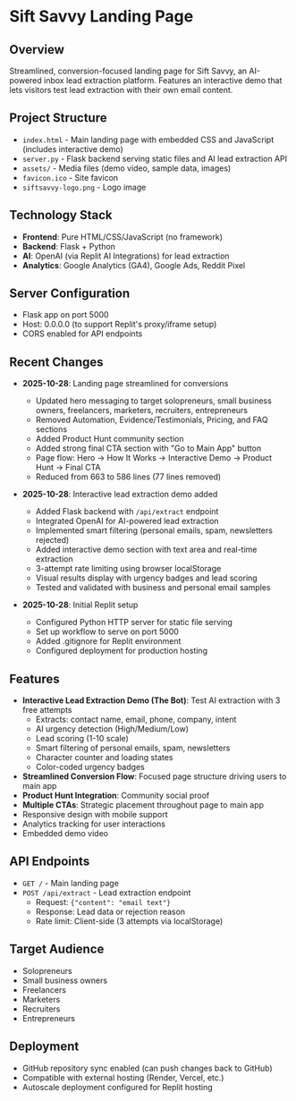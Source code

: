 # Sift Savvy Landing Page

## Overview
Streamlined, conversion-focused landing page for Sift Savvy, an AI-powered inbox lead extraction platform. Features an interactive demo that lets visitors test lead extraction with their own email content.

## Project Structure
- `index.html` - Main landing page with embedded CSS and JavaScript (includes interactive demo)
- `server.py` - Flask backend serving static files and AI lead extraction API
- `assets/` - Media files (demo video, sample data, images)
- `favicon.ico` - Site favicon
- `siftsavvy-logo.png` - Logo image

## Technology Stack
- **Frontend**: Pure HTML/CSS/JavaScript (no framework)
- **Backend**: Flask + Python
- **AI**: OpenAI (via Replit AI Integrations) for lead extraction
- **Analytics**: Google Analytics (GA4), Google Ads, Reddit Pixel

## Server Configuration
- Flask app on port 5000
- Host: 0.0.0.0 (to support Replit's proxy/iframe setup)
- CORS enabled for API endpoints

## Recent Changes
- **2025-10-28**: Landing page streamlined for conversions
  - Updated hero messaging to target solopreneurs, small business owners, freelancers, marketers, recruiters, entrepreneurs
  - Removed Automation, Evidence/Testimonials, Pricing, and FAQ sections
  - Added Product Hunt community section
  - Added strong final CTA section with "Go to Main App" button
  - Page flow: Hero → How It Works → Interactive Demo → Product Hunt → Final CTA
  - Reduced from 663 to 586 lines (77 lines removed)
  
- **2025-10-28**: Interactive lead extraction demo added
  - Added Flask backend with `/api/extract` endpoint
  - Integrated OpenAI for AI-powered lead extraction
  - Implemented smart filtering (personal emails, spam, newsletters rejected)
  - Added interactive demo section with text area and real-time extraction
  - 3-attempt rate limiting using browser localStorage
  - Visual results display with urgency badges and lead scoring
  - Tested and validated with business and personal email samples
  
- **2025-10-28**: Initial Replit setup
  - Configured Python HTTP server for static file serving
  - Set up workflow to serve on port 5000
  - Added .gitignore for Replit environment
  - Configured deployment for production hosting

## Features
- **Interactive Lead Extraction Demo (The Bot)**: Test AI extraction with 3 free attempts
  - Extracts: contact name, email, phone, company, intent
  - AI urgency detection (High/Medium/Low)
  - Lead scoring (1-10 scale)
  - Smart filtering of personal emails, spam, newsletters
  - Character counter and loading states
  - Color-coded urgency badges
- **Streamlined Conversion Flow**: Focused page structure driving users to main app
- **Product Hunt Integration**: Community social proof
- **Multiple CTAs**: Strategic placement throughout page to main app
- Responsive design with mobile support
- Analytics tracking for user interactions
- Embedded demo video

## API Endpoints
- `GET /` - Main landing page
- `POST /api/extract` - Lead extraction endpoint
  - Request: `{"content": "email text"}`
  - Response: Lead data or rejection reason
  - Rate limit: Client-side (3 attempts via localStorage)

## Target Audience
- Solopreneurs
- Small business owners
- Freelancers
- Marketers
- Recruiters
- Entrepreneurs

## Deployment
- GitHub repository sync enabled (can push changes back to GitHub)
- Compatible with external hosting (Render, Vercel, etc.)
- Autoscale deployment configured for Replit hosting
